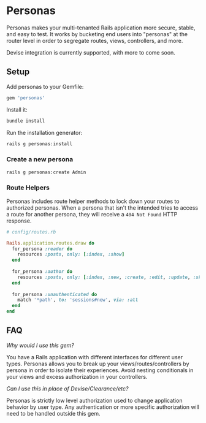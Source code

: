 # Personas
Personas makes your multi-tenanted Rails application more secure, stable, and easy to test. It works by bucketing end users into "personas" at the router level in order to segregate routes, views, controllers, and more. 

Devise integration is currently supported, with more to come soon.

## Setup
Add personas to your Gemfile:
```ruby
gem 'personas'
```

Install it:
```bash
bundle install
```

Run the installation generator:
```bash
rails g personas:install
```

### Create a new persona

```bash
rails g personas:create Admin
```

### Route Helpers
Personas includes route helper methods to lock down your routes to authorized personas. When a persona that isn't the intended tries to access a route for another persona, they will receive a `404 Not Found` HTTP response. 

```ruby
# config/routes.rb

Rails.application.routes.draw do
  for_persona :reader do
    resources :posts, only: [:index, :show]
  end
  
  for_persona :author do
    resources :posts, only: [:index, :new, :create, :edit, :update, :show]
  end
  
  for_persona :unauthenticated do
    match '*path', to: 'sessions#new', via: :all
  end
end

```

## FAQ
*Why would I use this gem?*

You have a Rails application with different interfaces for different user types. Personas allows you to break up your views/routes/controllers by persona in order to isolate their experiences. Avoid nesting conditionals in your views and excess authorization in your controllers.

*Can I use this in place of Devise/Clearance/etc?*

Personas is strictly low level authorization used to change application behavior by user type. Any authentication or more specific authorization will need to be handled outside this gem.
